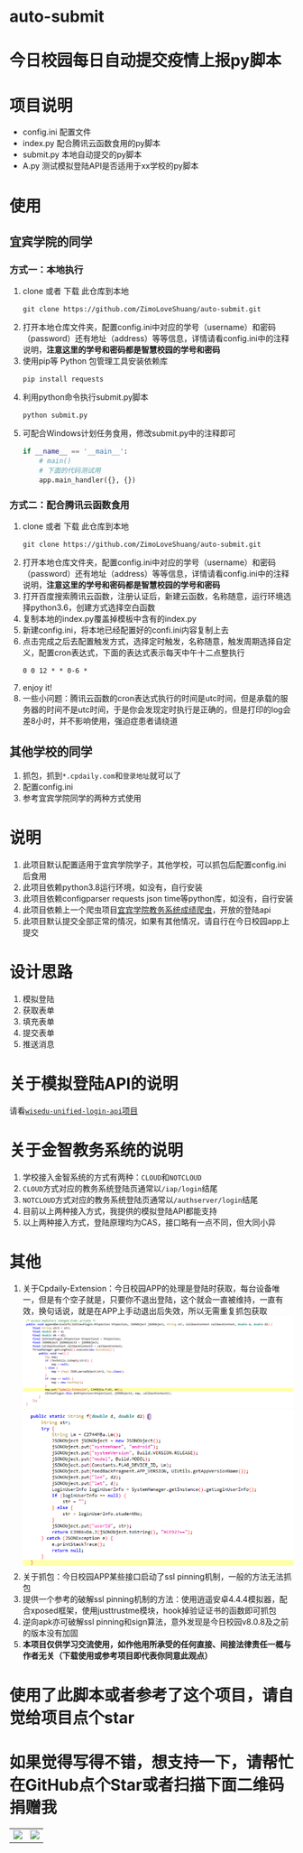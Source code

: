 # auto-submit
# 今日校园每日自动提交疫情上报py脚本

# 项目说明
- config.ini 配置文件
- index.py 配合腾讯云函数食用的py脚本
- submit.py 本地自动提交的py脚本
- A.py 测试模拟登陆API是否适用于xx学校的py脚本

# 使用

## 宜宾学院的同学

### 方式一：本地执行
1. clone 或者 下载 此仓库到本地
    ```shell script
    git clone https://github.com/ZimoLoveShuang/auto-submit.git
    ```
2. 打开本地仓库文件夹，配置config.ini中对应的学号（username）和密码（password）还有地址（address）等等信息，详情请看config.ini中的注释说明，**注意这里的学号和密码都是智慧校园的学号和密码**
3. 使用pip等 Python 包管理工具安装依赖库
    ```shell script
    pip install requests
    ```
4. 利用python命令执行submit.py脚本
    ```shell script
    python submit.py
    ```
5. 可配合Windows计划任务食用，修改submit.py中的注释即可
    ```python
    if __name__ == '__main__':
        # main()
        # 下面的代码测试用
        app.main_handler({}, {})
    ```
   
### 方式二：配合腾讯云函数食用
1. clone 或者 下载 此仓库到本地
    ```shell script
    git clone https://github.com/ZimoLoveShuang/auto-submit.git
    ```
2. 打开本地仓库文件夹，配置config.ini中对应的学号（username）和密码（password）还有地址（address）等等信息，详情请看config.ini中的注释说明，**注意这里的学号和密码都是智慧校园的学号和密码**
3. 打开百度搜索腾讯云函数，注册认证后，新建云函数，名称随意，运行环境选择python3.6，创建方式选择空白函数
4. 复制本地的index.py覆盖掉模板中含有的index.py
5. 新建config.ini，将本地已经配置好的confi.ini内容复制上去
6. 点击完成之后去配置触发方式，选择定时触发，名称随意，触发周期选择自定义，配置cron表达式，下面的表达式表示每天中午十二点整执行
    ```shell script
   0 0 12 * * 0-6 *
    ```
7. enjoy it!
8. 一些小问题：腾讯云函数的cron表达式执行的时间是utc时间，但是承载的服务器的时间不是utc时间，于是你会发现定时执行是正确的，但是打印的log会差8小时，并不影响使用，强迫症患者请绕道

## 其他学校的同学

1. 抓包，抓到`*.cpdaily.com`和`登录地址`就可以了
2. 配置config.ini
3. 参考宜宾学院同学的两种方式使用

# 说明
1. 此项目默认配置适用于宜宾学院学子，其他学校，可以抓包后配置config.ini后食用
2. 此项目依赖python3.8运行环境，如没有，自行安装
3. 此项目依赖configparser requests json time等python库，如没有，自行安装
4. 此项目依赖上一个爬虫项目[宜宾学院教务系统成绩爬虫](https://github.com/ZimoLoveShuang/yibinu-score-crawler.git)，开放的登陆api
5. 此项目默认提交全部正常的情况，如果有其他情况，请自行在今日校园app上提交

# 设计思路
1. 模拟登陆
2. 获取表单
3. 填充表单
4. 提交表单
5. 推送消息

# 关于模拟登陆API的说明

请看[`wisedu-unified-login-api`项目](https://github.com/ZimoLoveShuang/wisedu-unified-login-api.git)

# 关于金智教务系统的说明

1. 学校接入金智系统的方式有两种：`CLOUD`和`NOTCLOUD`
2. `CLOUD`方式对应的教务系统登陆页通常以`/iap/login`结尾
3. `NOTCLOUD`方式对应的教务系统登陆页通常以`/authserver/login`结尾
4. 目前以上两种接入方式，我提供的模拟登陆API都能支持
5. 以上两种接入方式，登陆原理均为CAS，接口略有一点不同，但大同小异

# 其他
1. 关于Cpdaily-Extension：今日校园APP的处理是登陆时获取，每台设备唯一，但是有个空子就是，只要你不退出登陆，这个就会一直被维持，一直有效，换句话说，就是在APP上手动退出后失效，所以无需重复抓包获取
![意外发现：Cpdaily-Extension](screenshots/13d573c2.png)
![意外发现：Cpdaily-Extension](screenshots/e5f77237.png)
2. 关于抓包：今日校园APP某些接口启动了ssl pinning机制，一般的方法无法抓包
3. 提供一个参考的破解ssl pinning机制的方法：使用逍遥安卓4.4.4模拟器，配合xposed框架，使用justtrustme模块，hook掉验证证书的函数即可抓包
4. 逆向apk亦可破解ssl pinning和sign算法，意外发现是今日校园v8.0.8及之前的版本没有加固
5. **本项目仅供学习交流使用，如作他用所承受的任何直接、间接法律责任一概与作者无关（下载使用或参考项目即代表你同意此观点）**
# 使用了此脚本或者参考了这个项目，请自觉给项目点个star

# 如果觉得写得不错，想支持一下，请帮忙在GitHub点个Star或者扫描下面二维码捐赠我
<table>
    <tr>
        <td ><center><img src="https://img-blog.csdnimg.cn/20200303161837163.jpg" ></center></td>
        <td ><center><img src="https://img-blog.csdnimg.cn/20200303162019613.png"  ></center></td>
    </tr>
</table>
